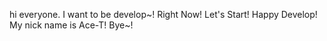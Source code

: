 

 hi everyone.
 I want to be develop~! Right Now!
 Let's Start! Happy Develop! 
 My nick name is Ace-T!
 Bye~!
